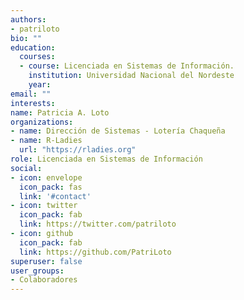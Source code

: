 ```yaml
---
authors:
- patriloto
bio: ""
education:
  courses:
  - course: Licenciada en Sistemas de Información.
    institution: Universidad Nacional del Nordeste 
    year: 
email: ""
interests:
name: Patricia A. Loto
organizations:
- name: Dirección de Sistemas - Lotería Chaqueña
- name: R-Ladies
  url: "https://rladies.org"
role: Licenciada en Sistemas de Información
social:
- icon: envelope
  icon_pack: fas
  link: '#contact'
- icon: twitter
  icon_pack: fab
  link: https://twitter.com/patriloto
- icon: github
  icon_pack: fab
  link: https://github.com/PatriLoto
superuser: false
user_groups:
- Colaboradores
---
```




